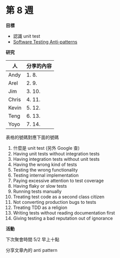 # 第 8 週

**目標**

- 認識 unit test
- [Software Testing Anti-patterns](http://blog.codepipes.com/testing/software-testing-antipatterns.html)

**研究**

|人|分享的內容|
|-|-|
| Andy | 1. 8. |
| Arel | 2. 9. |
| Jim | 3. 10. |
| Chris | 4. 11. |
| Kevin | 5. 12. |
| Teng | 6. 13. |
| Yoyo | 7. 14. |

表格的號碼對應下面的號碼

1. 什麼是 unit test (另外 Google 查)
1. Having unit tests without integration tests
1. Having integration tests without unit tests
1. Having the wrong kind of tests
1. Testing the wrong functionality
1. Testing internal implementation
1. Paying excessive attention to test coverage
1. Having flaky or slow tests
1. Running tests manually
1. Treating test code as a second class citizen
1. Not converting production bugs to tests
1. Treating TDD as a religion
1. Writing tests without reading documentation first
1. Giving testing a bad reputation out of ignorance

**活動**

下次聚會時間 5/2 早上十點

分享文章內的 anti pattern
